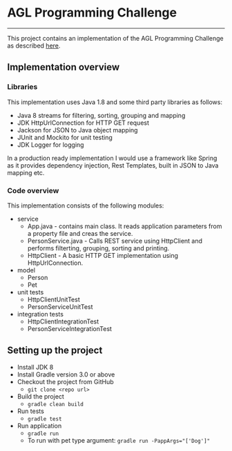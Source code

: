 AGL Programming Challenge
========================================
- - -

This project contains an implementation of the AGL Programming Challenge as described [here](http://agl-developer-test.azurewebsites.net/).

## Implementation overview


### Libraries
This implementation uses Java 1.8 and some third party libraries as follows:
* Java 8 streams for filtering, sorting, grouping and mapping
* JDK HttpUrlConnection for HTTP GET request
* Jackson for JSON to Java object mapping
* JUnit and Mockito for unit testing
* JDK Logger for logging

In a production ready implementation I would use a framework like Spring as it provides dependency injection, Rest Templates, built in JSON to Java mapping etc.


### Code overview
This implementation consists of the following modules:
* service
    * App.java - contains main class. It reads application parameters from a property file and creas the service.
    * PersonService.java - Calls REST service using HttpClient and performs filterting, grouping, sorting and printing.
    * HttpClient - A basic HTTP GET implementation using HttpUrlConnection.
* model
    * Person
    * Pet
* unit tests
    * HttpClientUnitTest
    * PersonServiceUnitTest
* integration tests
    * HttpClientIntegrationTest
    * PersonServiceIntegrationTest

## Setting up the project

* Install JDK 8
* Install Gradle version 3.0 or above
* Checkout the project from GitHub
    * ```` git clone <repo url> ````
* Build the project
    * ````gradle clean build````
* Run tests
    * ```` gradle test ````
* Run application
    * ```` gradle run ````
    * To run with pet type argument: ``gradle run -PappArgs="['Dog']"``


